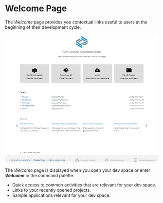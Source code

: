 <!-- loio28f418e485e54eda828bb0ce0572dbff -->

# Welcome Page

The *Welcome* page provides you contextual links useful to users at the beginning of their development cycle.

![](images/Welcome_page_a9949b9.png)

The *Welcome* page is displayed when you open your dev space or enter ***Welcome*** in the command palette.

-   Quick access to common activities that are relevant for your dev space.
-   Links to your recently opened projects.
-   Sample applications relevant for your dev space.


